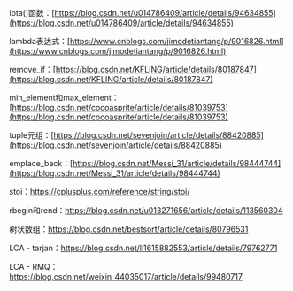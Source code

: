 iota()函数：[https://blog.csdn.net/u014786409/article/details/94634855](https://blog.csdn.net/u014786409/article/details/94634855)

lambda表达式：[https://www.cnblogs.com/jimodetiantang/p/9016826.html](https://www.cnblogs.com/jimodetiantang/p/9016826.html)

remove_if：[https://blog.csdn.net/KFLING/article/details/80187847](https://blog.csdn.net/KFLING/article/details/80187847)

min_element和max_element：[https://blog.csdn.net/cocoasprite/article/details/81039753](https://blog.csdn.net/cocoasprite/article/details/81039753)

tuple元组：[https://blog.csdn.net/sevenjoin/article/details/88420885](https://blog.csdn.net/sevenjoin/article/details/88420885)

emplace_back：[https://blog.csdn.net/Messi_31/article/details/98444744](https://blog.csdn.net/Messi_31/article/details/98444744)

stoi：https://cplusplus.com/reference/string/stoi/

rbegin和rend：https://blog.csdn.net/u013271656/article/details/113560304

树状数组：https://blog.csdn.net/bestsort/article/details/80796531

LCA - tarjan：https://blog.csdn.net/li1615882553/article/details/79762771

LCA - RMQ：https://blog.csdn.net/weixin_44035017/article/details/99480717

